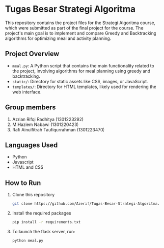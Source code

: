 # Tugas Besar Strategi Algoritma
This repository contains the project files for the Strategi Algoritma course, which were submitted as part of the final project for the course. The project's main goal is to implement and compare Greedy and Backtracking algorithms for optimizing meal and activity planning.

## Project Overview
- `meal.py`: A Python script that contains the main functionality related to the project, involving algorithms for meal planning using greedy and backtracking.
- `static/`: Directory for static assets like CSS, images, or JavaScript.
- `templates/`: Directory for HTML templates, likely used for rendering the web interface.

## Group members
1. Azrian Rifqi Radhitya 		        (1301223292)
2. M.Haziem Nabawi 			            (1301220423)
3. Rafi Ainulfitrah Taufiqurrahman 	(1301223470)

## Languages Used
- Python
- Javascript
- HTML and CSS

## How to Run
1. Clone this repository
   ```sh
   git clone https://github.com/Azerif/Tugas-Besar-Strategi-Algoritma.git
   ```
2. Install the required packages
   ```sh
   pip install -r requirements.txt
   ```
3. To launch the flask server, run:
   ```sh
   python meal.py
   ```
